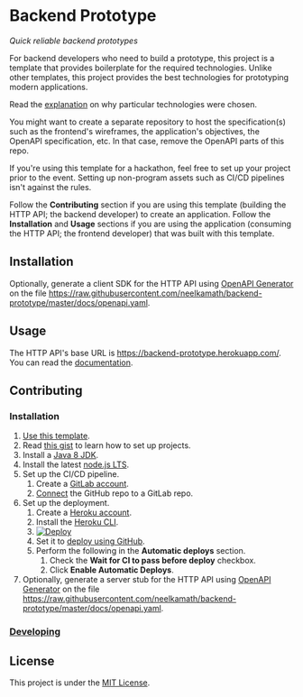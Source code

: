 # Backend Prototype

_Quick reliable backend prototypes_

For backend developers who need to build a prototype, this project is a template that provides boilerplate for the required technologies. Unlike other templates, this project provides the best technologies for prototyping modern applications.

Read the [explanation](docs/explanation.md) on why particular technologies were chosen.

You might want to create a separate repository to host the specification(s) such as the frontend's wireframes, the application's objectives, the OpenAPI specification, etc. In that case, remove the OpenAPI parts of this repo.

If you're using this template for a hackathon, feel free to set up your project prior to the event. Setting up non-program assets such as CI/CD pipelines isn't against the rules.

Follow the **Contributing** section if you are using this template (building the HTTP API; the backend developer) to create an application. Follow the **Installation** and **Usage** sections if you are using the application (consuming the HTTP API; the frontend developer) that was built with this template.

## Installation

Optionally, generate a client SDK for the HTTP API using [OpenAPI Generator](https://openapi-generator.tech/) on the file https://raw.githubusercontent.com/neelkamath/backend-prototype/master/docs/openapi.yaml.

## Usage

The HTTP API's base URL is https://backend-prototype.herokuapp.com/. You can read the [documentation](https://neelkamath.gitlab.com/backend-prototype).

## Contributing

### Installation

1. [Use this template](https://github.com/neelkamath/backend-prototype/generate).
1. Read [this gist](https://gist.github.com/neelkamath/df9198b13ac344b17938a7909cdb31f2) to learn how to set up projects.
1. Install a [Java 8 JDK](https://www.oracle.com/java/technologies/javase/javase-jdk8-downloads.html).
1. Install the latest [node.js LTS](https://nodejs.org/en/download/).
1. Set up the CI/CD pipeline.
    1. Create a [GitLab account](https://gitlab.com/users/sign_up).
    1. [Connect](https://docs.gitlab.com/ee/ci/ci_cd_for_external_repos/github_integration.html) the GitHub repo to a GitLab repo.
1. Set up the deployment.
    1. Create a [Heroku account](https://signup.heroku.com/).
    1. Install the [Heroku CLI](https://devcenter.heroku.com/articles/heroku-cli#download-and-install).
    1. [![Deploy](https://www.herokucdn.com/deploy/button.svg)](https://heroku.com/deploy)
    1. Set it to [deploy using GitHub](https://devcenter.heroku.com/articles/github-integration#enabling-github-integration).
    1. Perform the following in the **Automatic deploys** section.
        1. Check the **Wait for CI to pass before deploy** checkbox.
        1. Click **Enable Automatic Deploys**.
1. Optionally, generate a server stub for the HTTP API using [OpenAPI Generator](https://openapi-generator.tech/) on the file https://raw.githubusercontent.com/neelkamath/backend-prototype/master/docs/openapi.yaml.

### [Developing](docs/developing.md)

## License

This project is under the [MIT License](LICENSE).